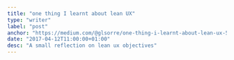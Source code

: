 ```yaml
---
title: "one thing I learnt about lean UX"
type: "writer"
label: "post"
anchor: "https://medium.com/@glsorre/one-thing-i-learnt-about-lean-ux-54201a40d81a"
date: "2017-04-12T11:00:00+01:00"
desc: "A small reflection on lean ux objectives"
---
```

